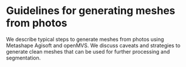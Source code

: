 # Guidelines for generating meshes from photos

We describe typical steps to generate meshes from photos using Metashape Agisoft and openMVS. We discuss caveats and strategies to generate clean meshes that can be used for further processing and segmentation.

